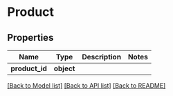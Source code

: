 # Product

## Properties
Name | Type | Description | Notes
------------ | ------------- | ------------- | -------------
**product_id** | **object** |  | 

[[Back to Model list]](../README.md#documentation-for-models) [[Back to API list]](../README.md#documentation-for-api-endpoints) [[Back to README]](../README.md)


